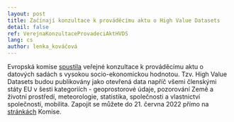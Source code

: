 ```yaml
---
layout: post
title: Začínají konzultace k prováděcímu aktu o High Value Datasets
detail: false
ref: VerejnaKonzultaceProvadeciAktHVDS
lang: cs
author: lenka_kováčová
---
```


Evropská komise [spustila] veřejné konzultace k prováděcímu aktu o datových sadách s vysokou socio-ekonomickou hodnotou.
Tzv. High Value Datasets budou publikovány jako otevřená data napříč všemi členskými státy EU v šesti kategoriích - geoprostorové údaje, pozorování Země a životní prostředí, meteorologie, statistika, společnosti a vlastnictví společností, mobilita.
Zapojit se můžete do 21. června 2022 přímo na [stránkách] Komise.

[spustila]: https://digital-strategy.ec.europa.eu/en/news/commission-seeks-views-implementing-act-high-value-datasets "novinka EK k veřejné konzultaci"
[stránkách]: https://ec.europa.eu/info/law/better-regulation/have-your-say/initiatives/12111-Open-data-availability-of-public-datasets_en "veřejná konzultace"
